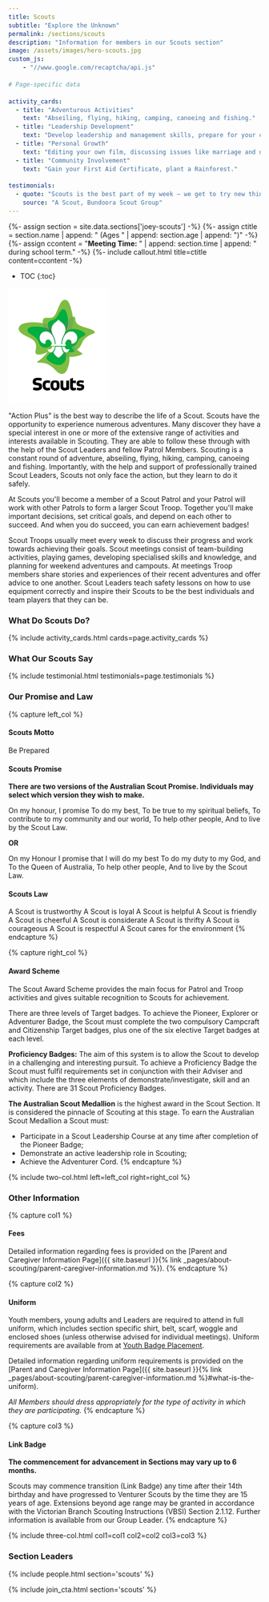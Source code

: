 ```yaml
---
title: Scouts
subtitle: "Explore the Unknown"
permalink: /sections/scouts
description: "Information for members in our Scouts section"
image: /assets/images/hero-scouts.jpg
custom_js:
    - "//www.google.com/recaptcha/api.js"

# Page-specific data

activity_cards:
  - title: "Adventurous Activities"
    text: "Abseiling, flying, hiking, camping, canoeing and fishing."
  - title: "Leadership Development"
    text: "Develop leadership and management skills, prepare for your career."
  - title: "Personal Growth"
    text: "Editing your own film, discussing issues like marriage and drugs, making a sculpture."
  - title: "Community Involvement"
    text: "Gain your First Aid Certificate, plant a Rainforest."

testimonials:
  - quote: "Scouts is the best part of my week — we get to try new things, go on adventures, and make heaps of friends. Every camp feels like a new story waiting to happen!"
    source: "A Scout, Bundoora Scout Group"
---
```


{%- assign section = site.data.sections['joey-scouts'] -%}
{%- assign ctitle = section.name | append: " (Ages " | append: section.age | append: ")" -%}
{%- assign ccontent = "**Meeting Time:** " | append: section.time | append: " during school term." -%}
{%- include callout.html title=ctitle content=ccontent -%}

- TOC
{:toc}

<img class="float-md-right mx-auto d-block" src="/assets/images/logo-scouts-full.png" />

"Action Plus" is the best way to describe the life of a Scout. Scouts have the opportunity to experience numerous adventures. Many discover they have a special interest in one or more of the extensive range of activities and interests available in Scouting. They are able to follow these through with the help of the Scout Leaders and fellow Patrol Members. Scouting is a constant round of adventure, abseiling, flying, hiking, camping, canoeing and fishing. Importantly, with the help and support of professionally trained Scout Leaders, Scouts not only face the action, but they learn to do it safely.

At Scouts you'll become a member of a Scout Patrol and your Patrol will work with other Patrols to form a larger Scout Troop. Together you'll make important decisions, set critical goals, and depend on each other to succeed. And when you do succeed, you can earn achievement badges!

Scout Troops usually meet every week to discuss their progress and work towards achieving their goals. Scout meetings consist of team-building activities, playing games, developing specialised skills and knowledge, and planning for weekend adventures and campouts. At meetings Troop members share stories and experiences of their recent adventures and offer advice to one another. Scout Leaders teach safety lessons on how to use equipment correctly and inspire their Scouts to be the best individuals and team players that they can be.

<div class="clearfix"></div>

### What Do Scouts Do?

{% include activity_cards.html cards=page.activity_cards %}

### What Our Scouts Say

{% include testimonial.html testimonials=page.testimonials %}

### Our Promise and Law

{% capture left_col %}
#### Scouts Motto

Be Prepared

#### Scouts Promise

**There are two versions of the Australian Scout Promise. Individuals may select which version they wish to make.**

On my honour, I promise
To do my best,
To be true to my spiritual beliefs,
To contribute to my community and our world,
To help other people,
And to live by the Scout Law.

**OR**

On my Honour
I promise that I will do my best
To do my duty to my God, and
To the Queen of Australia,
To help other people,
And to live by the Scout Law.

#### Scouts Law

A Scout is trustworthy
A Scout is loyal
A Scout is helpful
A Scout is friendly
A Scout is cheerful
A Scout is considerate
A Scout is thrifty
A Scout is courageous
A Scout is respectful
A Scout cares for the environment
{% endcapture %}

{% capture right_col %}
#### Award Scheme

The Scout Award Scheme provides the main focus for Patrol and Troop activities and gives suitable recognition to Scouts for achievement.

There are three levels of Target badges. To achieve the Pioneer, Explorer or Adventurer Badge, the Scout must complete the two compulsory Campcraft and Citizenship Target badges, plus one of the six elective Target badges at each level.

**Proficiency Badges:** The aim of this system is to allow the Scout to develop in a challenging and interesting pursuit. To achieve a Proficiency Badge the Scout must fulfil requirements set in conjunction with their Adviser and which include the three elements of demonstrate/investigate, skill and an activity. There are 31 Scout Proficiency Badges.

**The Australian Scout Medallion** is the highest award in the Scout Section. It is considered the pinnacle of Scouting at this stage. To earn the Australian Scout Medallion a Scout must:

*   Participate in a Scout Leadership Course at any time after completion of the Pioneer Badge;
*   Demonstrate an active leadership role in Scouting;
*   Achieve the Adventurer Cord.
{% endcapture %}

{% include two-col.html left=left_col right=right_col %}

### Other Information

{% capture col1 %}
#### Fees

Detailed information regarding fees is provided on the [Parent and Caregiver Information Page]({{ site.baseurl }}{% link _pages/about-scouting/parent-caregiver-information.md %}).
{% endcapture %}

{% capture col2 %}
#### Uniform

Youth members, young adults and Leaders are required to attend in full uniform, which includes section specific shirt, belt, scarf, woggle and enclosed shoes (unless otherwise advised for individual meetings). Uniform requirements are available from at [Youth Badge Placement](https://scoutsvictoria.com.au/age-sections-adults/scouts/uniform-and-badge-placement/).

Detailed information regarding uniform requirements is provided on the [Parent and Caregiver Information Page]({{ site.baseurl }}{% link _pages/about-scouting/parent-caregiver-information.md %}#what-is-the-uniform).

*All Members should dress appropriately for the type of activity in which they are participating.*
{% endcapture %}

{% capture col3 %}
#### Link Badge

**The commencement for advancement in Sections may vary up to 6 months.**

Scouts may commence transition (Link Badge) any time after their 14th birthday and have progressed to Venturer Scouts by the time they are 15 years of age. Extensions beyond age range may be granted in accordance with the Victorian Branch Scouting Instructions (VBSI) Section 2.1.12. Further information is available from our Group Leader.
{% endcapture %}

{% include three-col.html col1=col1 col2=col2 col3=col3 %}

### Section Leaders

{% include people.html section='scouts' %}

{% include join_cta.html section='scouts' %}
